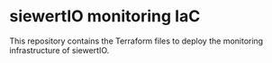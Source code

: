 siewertIO monitoring IaC
==========================

This repository contains the Terraform files to deploy the monitoring infrastructure of siewertIO.